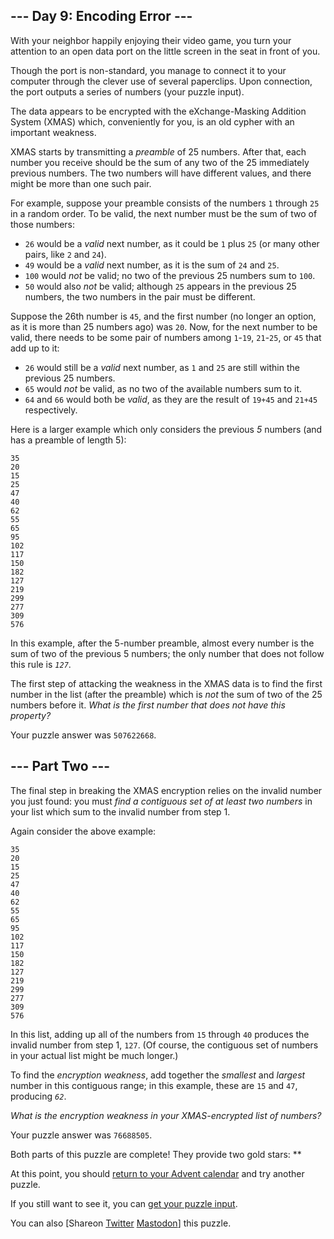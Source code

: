 ## \--- Day 9: Encoding Error ---

With your neighbor happily enjoying their video game, you turn your attention to an open data port on the little screen in the seat in front of you.

Though the port is non-standard, you manage to connect it to your computer through the clever use of several paperclips. Upon connection, the port outputs a series of numbers (your puzzle input).

The data appears to be encrypted with the eXchange-Masking Addition System (XMAS) which, conveniently for you, is an old cypher with an important weakness.

XMAS starts by transmitting a _preamble_ of 25 numbers. After that, each number you receive should be the sum of any two of the 25 immediately previous numbers. The two numbers will have different values, and there might be more than one such pair.

For example, suppose your preamble consists of the numbers `1` through `25` in a random order. To be valid, the next number must be the sum of two of those numbers:

- `26` would be a _valid_ next number, as it could be `1` plus `25` (or many other pairs, like `2` and `24`).
- `49` would be a _valid_ next number, as it is the sum of `24` and `25`.
- `100` would _not_ be valid; no two of the previous 25 numbers sum to `100`.
- `50` would also _not_ be valid; although `25` appears in the previous 25 numbers, the two numbers in the pair must be different.

Suppose the 26th number is `45`, and the first number (no longer an option, as it is more than 25 numbers ago) was `20`. Now, for the next number to be valid, there needs to be some pair of numbers among `1`\-`19`, `21`\-`25`, or `45` that add up to it:

- `26` would still be a _valid_ next number, as `1` and `25` are still within the previous 25 numbers.
- `65` would _not_ be valid, as no two of the available numbers sum to it.
- `64` and `66` would both be _valid_, as they are the result of `19+45` and `21+45` respectively.

Here is a larger example which only considers the previous _5_ numbers (and has a preamble of length 5):

    35
    20
    15
    25
    47
    40
    62
    55
    65
    95
    102
    117
    150
    182
    127
    219
    299
    277
    309
    576

In this example, after the 5-number preamble, almost every number is the sum of two of the previous 5 numbers; the only number that does not follow this rule is _`127`_.

The first step of attacking the weakness in the XMAS data is to find the first number in the list (after the preamble) which is _not_ the sum of two of the 25 numbers before it. _What is the first number that does not have this property?_

Your puzzle answer was `507622668`.

## \--- Part Two ---

The final step in breaking the XMAS encryption relies on the invalid number you just found: you must _find a contiguous set of at least two numbers_ in your list which sum to the invalid number from step 1.

Again consider the above example:

    35
    20
    15
    25
    47
    40
    62
    55
    65
    95
    102
    117
    150
    182
    127
    219
    299
    277
    309
    576

In this list, adding up all of the numbers from `15` through `40` produces the invalid number from step 1, `127`. (Of course, the contiguous set of numbers in your actual list might be much longer.)

To find the _encryption weakness_, add together the _smallest_ and _largest_ number in this contiguous range; in this example, these are `15` and `47`, producing _`62`_.

_What is the encryption weakness in your XMAS-encrypted list of numbers?_

Your puzzle answer was `76688505`.

Both parts of this puzzle are complete! They provide two gold stars: \*\*

At this point, you should [return to your Advent calendar](/2020) and try another puzzle.

If you still want to see it, you can [get your puzzle input](9/input).

You can also \[Shareon [Twitter](https://twitter.com/intent/tweet?text=I%27ve+completed+%22Encoding+Error%22+%2D+Day+9+%2D+Advent+of+Code+2020&url=https%3A%2F%2Fadventofcode%2Ecom%2F2020%2Fday%2F9&related=ericwastl&hashtags=AdventOfCode) [Mastodon](<javascript:void(0);>)\] this puzzle.

